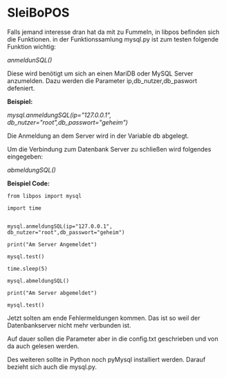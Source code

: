 <h1 xmlns="http://www.w3.org/1999/html">SleiBoPOS </h1>

<p>Falls jemand interesse dran hat da mit zu Fummeln, in libpos befinden sich die Funktionen.
in der Funktionssamlung mysql.py ist zum testen folgende Funktion wichtig:</p>
<p><i>anmeldunSQL()</i></p>
<p>Diese wird benötigt um sich an einen MariDB oder MySQL Server 
anzumelden. Dazu werden die Parameter ip,db_nutzer,db_paswort defeniert.</p>
<p><b>Beispiel:</b></p>
<p><i>mysql.anmeldungSQL(ip="127.0.0.1", db_nutzer="root",db_passwort="geheim")</i></p>
<p>Die Anmeldung an dem Server wird in der Variable <style="color:red">db</style> abgelegt.</p>
<p>Um die Verbindung zum Datenbank Server zu schließen wird folgendes eingegeben:</p>
<p><i>abmeldungSQL()</i></p>
<p><b>Beispiel Code:</b></p>
<p><code>from libpos import mysql<br>
import time
<br>
mysql.anmeldungSQL(ip="127.0.0.1", db_nutzer="root",db_passwort="geheim")<br>
print("Am Server Angemeldet")<br>
mysql.test()<br>
time.sleep(5)<br>
mysql.abmeldungSQL()<br>
print("Am Server abgemeldet")<br>
mysql.test()
</code></p>
<p>Jetzt solten am ende Fehlermeldungen kommen. Das ist so weil der Datenbankserver nicht mehr verbunden ist.</p>
<p> Auf dauer sollen die Parameter aber in die config.txt geschrieben und von da auch gelesen werden. </p>
<p> Des weiteren sollte in Python noch pyMysql installiert werden. Darauf bezieht sich auch die mysql.py.</p>
 
      












